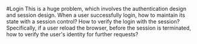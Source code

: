 #Login
This is a huge problem, which involves the authentication design and session design.
When a user successfully login, how to maintain its state with a session control? How to verify the login with the session?
Specifically, if a user reload the browser, before the session is terminated, how to verify the user's identity for further requests?